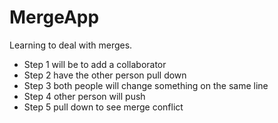 # MergeApp
Learning to deal with merges.

- Step 1 will be to add a collaborator
- Step 2 have the other person pull down
- Step 3 both people will change something on the same line
- Step 4 other person will push
- Step 5 pull down to see merge conflict
